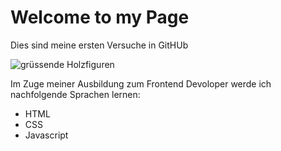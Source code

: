 # Welcome to my Page
Dies sind meine ersten Versuche in GitHUb

![grüssende Holzfiguren](https://images.unsplash.com/photo-1610030852212-438471e34223?ixlib=rb-4.0.3&ixid=MnwxMjA3fDB8MHxwaG90by1wYWdlfHx8fGVufDB8fHx8&auto=format&fit=crop&w=435&q=80)

Im Zuge meiner Ausbildung zum Frontend Devoloper werde ich nachfolgende Sprachen lernen:

- HTML
- CSS
- Javascript
